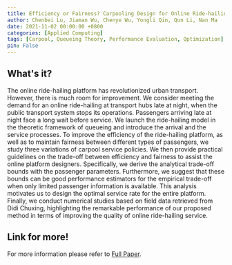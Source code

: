 ```yaml
---
title: Efficiency or Fairness? Carpooling Design for Online Ride-hailing Platform in Transport Hubs at Midnight
author: Chenbei Lu, Jiaman Wu, Chenye Wu, Yongli Qin, Qun Li, Nan Ma
date: 2021-11-02 00:00:00 +0800
categories: [Applied Computing]
tags: [Carpool, Queueing Theory, Performance Evaluation, Optimization]
pin: False
---
```


## What's it?

The online ride-hailing platform has revolutionized urban transport. However, there is much room for improvement. We consider meeting the demand for an online ride-hailing at transport hubs late at night, when the public transport system stops its operations. Passengers arriving late at night face a long wait before service. We launch the ride-hailing model in the theoretic framework of queueing and introduce the arrival and the service processes. To improve the efficiency of the ride-hailing platform, as well as to maintain fairness between different types of passengers, we study three variations of carpool service policies. We then provide practical guidelines on the trade-off between efficiency and fairness to assist the online platform designers. Specifically, we derive the analytical trade-off bounds with the passenger parameters. Furthermore, we suggest that these bounds can be good performance estimators for the empirical trade-off when only limited passenger information is available. This analysis motivates us to design the optimal service rate for the entire platform. Finally, we conduct numerical studies based on field data retrieved from Didi Chuxing, highlighting the remarkable performance of our proposed method in terms of improving the quality of online ride-hailing service.

## Link for more!
For more information please refer to [Full Paper](https://dl.acm.org/doi/abs/10.1145/3474717.3483953).
